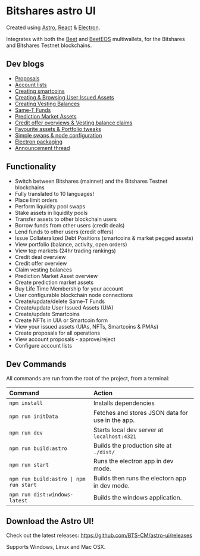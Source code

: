 # Bitshares astro UI

Created using [Astro](https://docs.astro.build), [React](https://react.dev/) & [Electron](https://www.electronjs.org).

Integrates with both the [Beet](https://github.com/bitshares/beet) and [BeetEOS](https://github.com/beetapp/beeteos) multiwallets, for the Bitshares and Bitshares Testnet blockchains.

## Dev blogs

- [Proposals](https://hive.blog/hive-120117/@nftea.gallery/october-bitshares-astro-ui-development-blog-demonstrating-the-construction-and-resolution-of-bitshares-proposals)
- [Account lists](https://hive.blog/hive-120117/@nftea.gallery/bitshares-astro-ui-dev-blog-manage-your-bitshares-account-lists-more-easily)
- [Creating smartcoins](https://hive.blog/hive-120117/@nftea.gallery/bitshares-astro-ui-development-preview-blog-creating-smartcoins-on-the-bitshares-blockchain-for-use-on-the-bts-dex)
- [Creating & Browsing User Issued Assets](https://hive.blog/hive-120117/@nftea.gallery/bitshares-astro-ui-dev-update-creating-user-issued-assets-and-browsing-issued-assets-overview)
- [Creating Vesting Balances](https://hive.blog/hive-120117/@nftea.gallery/bitshares-astro-ui-dev-update-creating-vesting-balances)
- [Same-T Funds](https://hive.blog/hive-120117/@nftea.gallery/bitshares-astro-ui-dev-update-same-t-fund-support-has-been-added)
- [Prediction Market Assets](https://hive.blog/hive-120117/@nftea.gallery/bitshares-astro-ui-dev-update-prediction-market-assets)
- [Credit offer overviews & Vesting balance claims](https://hive.blog/hive-120117/@nftea.gallery/bitshares-astro-ui-dev-update-credit-offer-owner-overview-page-and-vesting-balance-claim-page)
- [Favourite assets & Portfolio tweaks](https://hive.blog/hive-120117/@nftea.gallery/bitshares-astro-ui-dev-update-favourite-assets-and-portfolio-tweaks)
- [Simple swaps & node configuration](https://hive.blog/hive-120117/@nftea.gallery/bitshares-astro-ui-dev-update-swaps-and-nodes)
- [Electron packaging](https://hive.blog/hive-120117/@nftea.gallery/bitshares-astro-ui-worker-proposal-electron-release)
- [Announcement thread](https://hive.blog/hive-120117/@nftea.gallery/bitshares-astro-ui-development-worker-proposal)

## Functionality

- Switch between Bitshares (mainnet) and the Bitshares Testnet blockchains
- Fully translated to 10 languages!
- Place limit orders
- Perform liquidity pool swaps
- Stake assets in liquidity pools
- Transfer assets to other blockchain users
- Borrow funds from other users (credit deals)
- Lend funds to other users (credit offers)
- Issue Collateralized Debt Positions (smartcoins & market pegged assets)
- View portfolio (balance, activity, open orders)
- View top markets (24hr trading rankings)
- Credit deal overview
- Credit offer overview
- Claim vesting balances
- Prediction Market Asset overview
- Create prediction market assets
- Buy Life Time Membership for your account
- User configurable blockchain node connections
- Create/update/delete Same-T Funds
- Create/update User Issued Assets (UIA)
- Create/update Smartcoins
- Create NFTs in UIA or Smartcoin form
- View your issued assets (UIAs, NFTs, Smartcoins & PMAs)
- Create proposals for all operations
- View account proposals - approve/reject
- Configure account lists

## Dev Commands

All commands are run from the root of the project, from a terminal:

| Command                                | Action                                           |
| :------------------------------------- | :----------------------------------------------- |
| `npm install`                          | Installs dependencies                            |
| `npm run initData`                     | Fetches and stores JSON data for use in the app. |
| `npm run dev`                          | Starts local dev server at `localhost:4321`      |
| `npm run build:astro`                  | Builds the production site at `./dist/`          |
| `npm run start`                        | Runs the electron app in dev mode.               |
| `npm run build:astro \| npm run start` | Builds then runs the electorn app in dev mode.   |
| `npm run dist:windows-latest`          | Builds the windows application.                  |

## Download the Astro UI!

Check out the latest releases:
https://github.com/BTS-CM/astro-ui/releases

Supports Windows, Linux and Mac OSX.
